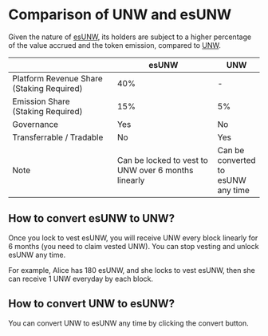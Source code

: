 # Comparison of UNW and esUNW

Given the nature of [esUNW](esunw-the-governance-token.md), its holders are subject to a higher percentage of the value accrued and the token emission, compared to [UNW](unw-the-utility-token.md).

<table><thead><tr><th width="252.66666666666669"></th><th width="264">esUNW</th><th>UNW</th></tr></thead><tbody><tr><td>Platform Revenue Share<br>(Staking Required)</td><td>40%</td><td>-</td></tr><tr><td>Emission Share<br>(Staking Required)</td><td>15%</td><td>5%</td></tr><tr><td>Governance</td><td>Yes</td><td>No</td></tr><tr><td>Transferrable / Tradable</td><td>No</td><td>Yes</td></tr><tr><td>Note</td><td>Can be locked to vest to UNW over 6 months linearly</td><td>Can be converted to esUNW any time</td></tr></tbody></table>

## How to convert esUNW to UNW?

Once you lock to vest esUNW, you will receive UNW every block linearly for 6 months (you need to claim vested UNW). You can stop vesting and unlock esUNW any time.

For example, Alice has 180 esUNW, and she locks to vest esUNW, then she can receive 1 UNW everyday by each block.&#x20;

## How to convert UNW to esUNW?

You can convert UNW to esUNW any time by clicking the convert button.&#x20;

